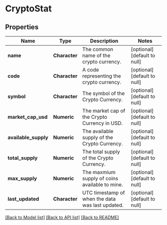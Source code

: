 # CryptoStat

## Properties
Name | Type | Description | Notes
------------ | ------------- | ------------- | -------------
**name** | **Character** | The common name of the crypto currency. | [optional] [default to null]
**code** | **Character** | A code representing the crypto currency. | [optional] [default to null]
**symbol** | **Character** | The symbol of the Crypto Currency. | [optional] [default to null]
**market_cap_usd** | **Numeric** | The market cap of the Crypto Currency in USD. | [optional] [default to null]
**available_supply** | **Numeric** | The available supply of the Crypto Currency. | [optional] [default to null]
**total_supply** | **Numeric** | The total supply of the Crypto Currency. | [optional] [default to null]
**max_supply** | **Numeric** | The maxmium supply of coins available to mine. | [optional] [default to null]
**last_updated** | **Character** | UTC timestamp of when the data was last updated. | [optional] [default to null]

[[Back to Model list]](../README.md#documentation-for-models) [[Back to API list]](../README.md#documentation-for-api-endpoints) [[Back to README]](../README.md)



